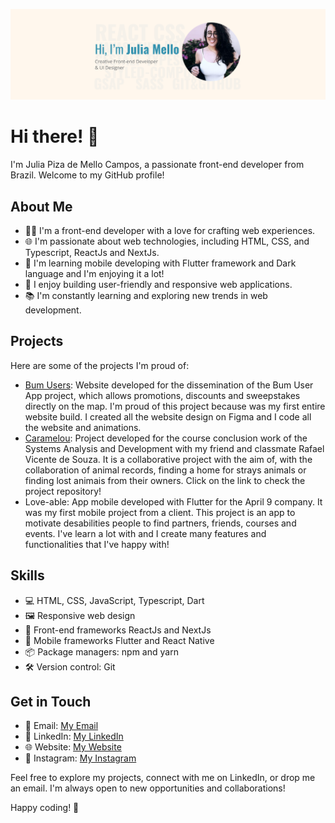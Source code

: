![My picture with a text: "Hi, I'm Julia Mello. Creative Front-end Developer & UI Designer"](/src/img/readme-img.png)

# Hi there! 👋

I'm Julia Piza de Mello Campos, a passionate front-end developer from Brazil. Welcome to my GitHub profile!

## About Me

- 👨‍💻 I'm a front-end developer with a love for crafting web experiences.
- 🌐 I'm passionate about web technologies, including HTML, CSS, and Typescript, ReactJs and NextJs.
- 🌱 I'm learning mobile developing with Flutter framework and Dark language and I'm enjoying it a lot!
- 🚀 I enjoy building user-friendly and responsive web applications.
- 📚 I'm constantly learning and exploring new trends in web development.

## Projects

Here are some of the projects I'm proud of:

- [Bum Users](https://www.bumusers.com): Website developed for the dissemination of the Bum User App project, which allows promotions, discounts and sweepstakes directly on the map. I'm proud of this project because was my first entire website build. I created all the website design on Figma and I code all the website and animations. 
- [Caramelou](https://github.com/Juliamello8/app-caramelou): Project developed for the course conclusion work of the Systems Analysis and Development with my friend and classmate Rafael Vicente de Souza. It is a collaborative project with the aim of, with the collaboration of animal records, finding a home for strays animals or finding lost animais from their owners. Click on the link to check the project repository!
- Love-able: App mobile developed with Flutter for the April 9 company. It was my first mobile project from a client. This project is an app to motivate desabilities people to find partners, friends, courses and events. I've learn a lot with and I create many features and functionalities that I've happy with! 

## Skills

- 💻 HTML, CSS, JavaScript, Typescript, Dart
- 🖼️ Responsive web design
- 🚀 Front-end frameworks ReactJs and NextJs
- 🚀 Mobile frameworks Flutter and React Native
- 📦 Package managers: npm and yarn
- 🛠️ Version control: Git

## Get in Touch

- 📧 Email: [My Email](mailto:juliainline@gmail.com)
- 🔗 LinkedIn: [My LinkedIn](https://www.linkedin.com/in/julia-mello/)
- 🌐 Website: [My Website](https://j-mello.com)
- 📸 Instagram: [My Instagram](https://www.instagram.com/xumello)

Feel free to explore my projects, connect with me on LinkedIn, or drop me an email. I'm always open to new opportunities and collaborations!

Happy coding! 🚀
